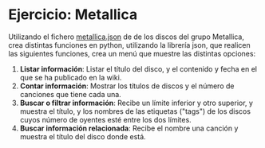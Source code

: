 # Ejercicio: Metallica

Utilizando el fichero [metallica.json](metallica.json) de de los discos del grupo Metallica, crea distintas funciones en python, utilizando la librería json, que realicen las siguientes funciones, crea un menú que muestre las distintas opciones:

1. **Listar información**: Listar el título del disco, y el contenido y fecha en el que se ha publicado en la wiki.
2. **Contar información**: Mostrar los títulos de discos y el número de canciones que tiene cada una.
3. **Buscar o filtrar información**: Recibe un límite inferior y otro superior, y muestra el título, y los nombres de las etiquetas ("tags") de los discos cuyos número de oyentes esté entre los dos límites.
4. **Buscar información relacionada**: Recibe el nombre una canción y muestra el título del disco donde está.